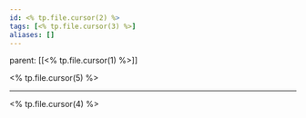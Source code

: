 ```yaml
---
id: <% tp.file.cursor(2) %>
tags: [<% tp.file.cursor(3) %>]
aliases: []
---
```

<!-- 너무 길지 않게, 서지 정보에서 얻은 생각을 자신의 말로 다시 쓴다. 부모 메모가 있는 경우 링크를 명시적으로 추가해서 그래프 뷰에서 보이도록 하자-->
parent: [[<% tp.file.cursor(1) %>]]

<% tp.file.cursor(5) %>

---
<!-- 참고한 서지 정보 임베드 -->

<% tp.file.cursor(4) %>